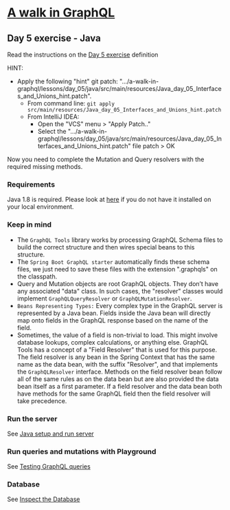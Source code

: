 # [A walk in GraphQL](../../../README.md)

## Day 5 exercise - Java

Read the instructions on the [Day 5 exercise](../day_05.md#exercise) definition

HINT:
* Apply the following "hint" git patch: ".../a-walk-in-graphql/lessons/day_05/java/src/main/resources/Java_day_05_Interfaces_and_Unions_hint.patch".
    * From command line: `git apply src/main/resources/Java_day_05_Interfaces_and_Unions_hint.patch`
    * From IntelliJ IDEA:
        * Open the "VCS" menu > "Apply Patch.."
        * Select the ".../a-walk-in-graphql/lessons/day_05/java/src/main/resources/Java_day_05_Interfaces_and_Unions_hint.patch" file patch > OK    

Now you need to complete the Mutation and Query resolvers with the required missing methods.

### Requirements

Java 1.8 is required. Please look at [here](../../../setup/java.md#requirements) if you do not have it installed on your local environment. 

### Keep in mind

* The `GraphQL Tools` library works by processing GraphQL Schema files to build the correct structure and then wires special beans to this structure. 
* The `Spring Boot GraphQL starter` automatically finds these schema files, we just need to save these files with the extension ".graphqls" on the classpath.
* Query and Mutation objects are root GraphQL objects. They don’t have any associated "data" class. In such cases, the "resolver" classes would implement `GraphQLQueryResolver` or `GraphQLMutationResolver`.
* `Beans Representing Types:` Every complex type in the GraphQL server is represented by a Java bean. Fields inside the Java bean will directly map onto fields in the GraphQL response based on the name of the field.
* Sometimes, the value of a field is non-trivial to load. This might involve database lookups, complex calculations, or anything else. GraphQL Tools has a concept of a "Field Resolver" that is used for this purpose. 
The field resolver is any bean in the Spring Context that has the same name as the data bean, with the suffix "Resolver", and that implements the `GraphQLResolver` interface. Methods on the field resolver bean follow all of the same rules as on the data bean but are also provided the data bean itself as a first parameter. If a field resolver and the data bean both have methods for the same GraphQL field then the field resolver will take precedence.

### Run the server

 See [Java setup and run server](../../../setup/java.md#run-application)

### Run queries and mutations with Playground

See [Testing GraphQL queries](../../../setup/java.md#testing-graphql-queries)

### Database

See [Inspect the Database](../../../setup/java.md#inspect-the-database)
